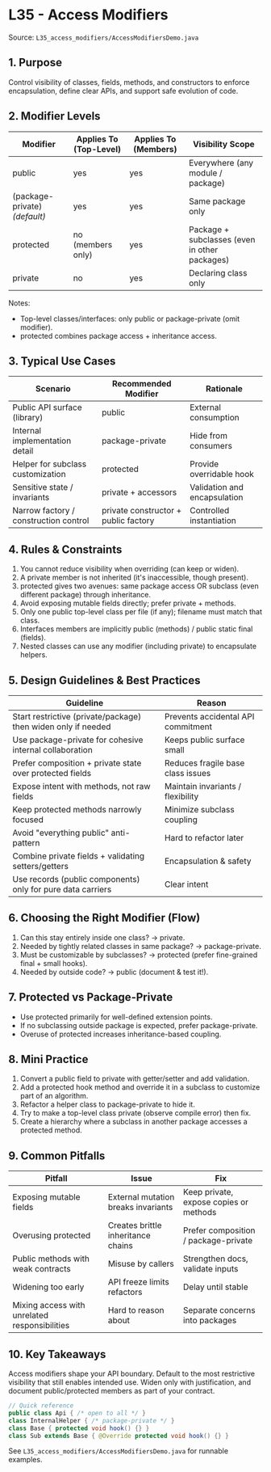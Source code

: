 # L35 - Access Modifiers

Source: `L35_access_modifiers/AccessModifiersDemo.java`

## 1. Purpose
Control visibility of classes, fields, methods, and constructors to enforce encapsulation, define clear APIs, and support safe evolution of code.

## 2. Modifier Levels
| Modifier | Applies To (Top-Level) | Applies To (Members) | Visibility Scope |
|----------|------------------------|----------------------|------------------|
| public | yes | yes | Everywhere (any module / package) |
| (package-private) *(default)* | yes | yes | Same package only |
| protected | no (members only) | yes | Package + subclasses (even in other packages) |
| private | no | yes | Declaring class only |

Notes:
- Top-level classes/interfaces: only public or package-private (omit modifier).
- protected combines package access + inheritance access.

## 3. Typical Use Cases
| Scenario | Recommended Modifier | Rationale |
|----------|----------------------|----------|
| Public API surface (library) | public | External consumption |
| Internal implementation detail | package-private | Hide from consumers |
| Helper for subclass customization | protected | Provide overridable hook |
| Sensitive state / invariants | private + accessors | Validation and encapsulation |
| Narrow factory / construction control | private constructor + public factory | Controlled instantiation |

## 4. Rules & Constraints
1. You cannot reduce visibility when overriding (can keep or widen).
2. A private member is not inherited (it's inaccessible, though present).
3. protected gives two avenues: same package access OR subclass (even different package) through inheritance.
4. Avoid exposing mutable fields directly; prefer private + methods.
5. Only one public top-level class per file (if any); filename must match that class.
6. Interfaces members are implicitly public (methods) / public static final (fields).
7. Nested classes can use any modifier (including private) to encapsulate helpers.

## 5. Design Guidelines & Best Practices
| Guideline | Reason |
|-----------|-------|
| Start restrictive (private/package) then widen only if needed | Prevents accidental API commitment |
| Use package-private for cohesive internal collaboration | Keeps public surface small |
| Prefer composition + private state over protected fields | Reduces fragile base class issues |
| Expose intent with methods, not raw fields | Maintain invariants / flexibility |
| Keep protected methods narrowly focused | Minimize subclass coupling |
| Avoid "everything public" anti-pattern | Hard to refactor later |
| Combine private fields + validating setters/getters | Encapsulation & safety |
| Use records (public components) only for pure data carriers | Clear intent |

## 6. Choosing the Right Modifier (Flow)
1. Can this stay entirely inside one class? -> private.
2. Needed by tightly related classes in same package? -> package-private.
3. Must be customizable by subclasses? -> protected (prefer fine-grained final + small hooks).
4. Needed by outside code? -> public (document & test it!).

## 7. Protected vs Package-Private
- Use protected primarily for well-defined extension points.
- If no subclassing outside package is expected, prefer package-private.
- Overuse of protected increases inheritance-based coupling.

## 8. Mini Practice
1. Convert a public field to private with getter/setter and add validation.
2. Add a protected hook method and override it in a subclass to customize part of an algorithm.
3. Refactor a helper class to package-private to hide it.
4. Try to make a top-level class private (observe compile error) then fix.
5. Create a hierarchy where a subclass in another package accesses a protected method.

## 9. Common Pitfalls
| Pitfall | Issue | Fix |
|---------|-------|-----|
| Exposing mutable fields | External mutation breaks invariants | Keep private, expose copies or methods |
| Overusing protected | Creates brittle inheritance chains | Prefer composition / package-private |
| Public methods with weak contracts | Misuse by callers | Strengthen docs, validate inputs |
| Widening too early | API freeze limits refactors | Delay until stable |
| Mixing access with unrelated responsibilities | Hard to reason about | Separate concerns into packages |

## 10. Key Takeaways
Access modifiers shape your API boundary. Default to the most restrictive visibility that still enables intended use. Widen only with justification, and document public/protected members as part of your contract.

```java
// Quick reference
public class Api { /* open to all */ }
class InternalHelper { /* package-private */ }
class Base { protected void hook() {} }
class Sub extends Base { @Override protected void hook() {} }
```

See `L35_access_modifiers/AccessModifiersDemo.java` for runnable examples.
